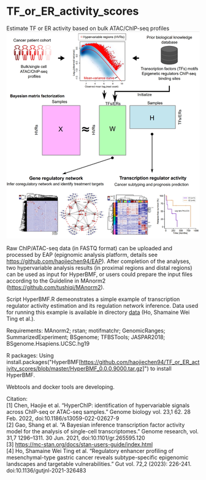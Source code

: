 # TF_or_ER_activity_scores
Estimate TF or ER activity based on bulk ATAC/ChIP-seq profiles
![image](https://github.com/haojiechen94/TF_or_ER_activity_scores/blob/master/images/HyperBMF.png)

Raw ChIP/ATAC-seq data (in FASTQ format) can be uploaded and processed by EAP (epignomic analysis platform, details see https://github.com/haojiechen94/EAP). After completion of the analyses, two hypervariable analysis results (in proximal regions and distal regions) can be used as input for HyperBMF, or users could prepare the input files according to the Guideline in MAnorm2 (https://github.com/tushiqi/MAnorm2).

Script HyperBMF.R demeonstrates a simple example of transcription regulator activity estimation and its regulation network inference.
Data used for running this example is available in directory [data](https://github.com/haojiechen94/TF_or_ER_activity_scores/tree/master/data) (Ho, Shamaine Wei Ting et al.).

Requirements:
MAnorm2; rstan; motifmatchr; GenomicRanges; SummarizedExperiment; BSgenome; TFBSTools; JASPAR2018; BSgenome.Hsapiens.UCSC.hg19

R packages: Using install.packages("HyperBMF[https://github.com/haojiechen94/TF_or_ER_activity_scores/blob/master/HyperBMF_0.0.0.9000.tar.gz]") to install HyperBMF.

Webtools and docker tools are developing.

Citation:<br>
[1] Chen, Haojie et al. “HyperChIP: identification of hypervariable signals across ChIP-seq or ATAC-seq samples.” Genome biology vol. 23,1 62. 28 Feb. 2022, doi:10.1186/s13059-022-02627-9<br>
[2] Gao, Shang et al. “A Bayesian inference transcription factor activity model for the analysis of single-cell transcriptomes.” Genome research, vol. 31,7 1296–1311. 30 Jun. 2021, doi:10.1101/gr.265595.120<br>
[3] https://mc-stan.org/docs/stan-users-guide/index.html<br>
[4] Ho, Shamaine Wei Ting et al. “Regulatory enhancer profiling of mesenchymal-type gastric cancer reveals subtype-specific epigenomic landscapes and targetable vulnerabilities.” Gut vol. 72,2 (2023): 226-241. doi:10.1136/gutjnl-2021-326483
